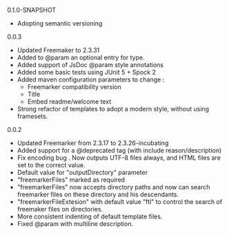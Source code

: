 0.1.0-SNAPSHOT
- Adopting semantic versioning

0.0.3

- Updated Freemaker to 2.3.31
- Added to @param an optional entry for type.
- Added support of JsDoc @param style annotations
- Added some basic tests using JUnit 5 + Spock 2
- Added maven configuration parameters to change :
    - Freemarker compatibility version
    - Title
    - Embed readme/welcome text
- Strong refactor of templates to adopt a modern style, without using
    framesets.

0.0.2

- Updated Freemarker from 2.3.17 to 2.3.26-incubating
- Added support for a @deprecated tag (with include reason/description)
- Fix encoding bug . Now outputs UTF-8 files always, and HTML files are set to the correct value.
- Default value for "outputDirectory" parameter
- "freemarkerFiles" marked as required
- "freemarkerFiles" now accepts directory paths and now can search freemarker files on these directory and his descendants.
- "freemarkerFileExtesion" with default value "ftl" to control the search of freemaker files on directories.
- More consistent indenting of default template files.
- Fixed @param with multiline description.
